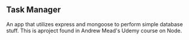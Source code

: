 ## Task Manager

An app that utilizes express and mongoose to perform simple database stuff. This is aproject found in Andrew Mead's Udemy course on Node.